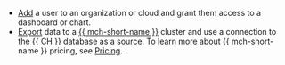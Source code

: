 * [Add](../../datalens/security/add-new-user.md) a user to an organization or cloud and grant them access to a dashboard or chart.
* [Export](../../datalens/qa/connections.md#uploading-data-logs-api) data to a [{{ mch-short-name }}](../../managed-clickhouse/) cluster and use a connection to the {{ CH }} database as a source. To learn more about {{ mch-short-name }} pricing, see [Pricing](../../managed-clickhouse/pricing.md).
